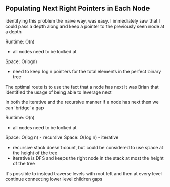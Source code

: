 ## Populating Next Right Pointers in Each Node

identifying this problem the naive way, was easy.
I immediately saw that I could pass a depth along and keep a pointer to the previously seen node at a depth

Runtime: O(n)
- all nodes need to be looked at

Space: O(logn)
- need to keep log n pointers for the total elements in the perfect binary tree

The optimal route is to use the fact that a node has next
It was Brian that identified the usage of being able to leverage next

In both the iterative and the recursive manner if a node has next then we can 'bridge' a gap

Runtime: O(n)
- all nodes need to be looked at

Space: O(log n) - recursive
Space: O(log n) - iterative
- recursive stack doesn't count, but could be considered to use space at the height of the tree
- iterative is DFS and keeps the right node in the stack at most the height of the tree

It's possible to instead traverse levels with root.left and then at every level continue connecting lower level children gaps
